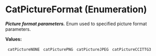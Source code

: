 # CatPictureFormat (Enumeration)

**_Picture format parameters._**
Enum used to specified picture format parameters.

**Values:**

` catPictureNONE`
` catPicturePNG`
` catPictureJPEG`
` catPictureCCITTG3`